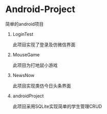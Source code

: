 # Android-Project
简单的android项目

1. LoginTest

   此项目实现了登录及仿微信界面

2. MouseGame

   此项目为打地鼠小游戏

3. NewsNow

   此项目实现类仿今日头条界面
   
4. androidProject

   此项目采用SQLite实现简单的学生管理CRUD
